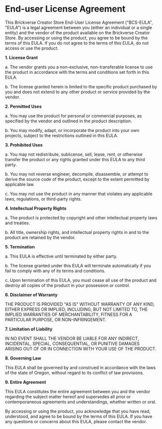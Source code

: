 # End-user License Agreement

This Brickverse Creator Store End-User License Agreement ("BCS-EULA", "EULA") is a legal agreement between you (either an individual or a single entity) and the vendor of the product available on the Brickverse Creator Store. By accessing or using the product, you agree to be bound by the terms of this EULA. If you do not agree to the terms of this EULA, do not access or use the product.

**1. License Grant**&#x20;

a. The vendor grants you a non-exclusive, non-transferable license to use the product in accordance with the terms and conditions set forth in this EULA.&#x20;

b. The license granted herein is limited to the specific product purchased by you and does not extend to any other product or service provided by the vendor.

**2. Permitted Uses**&#x20;

a. You may use the product for personal or commercial purposes, as specified by the vendor and outlined in the product description.&#x20;

b. You may modify, adapt, or incorporate the product into your own projects, subject to the restrictions outlined in this EULA.

**3. Prohibited Uses**&#x20;

a. You may not redistribute, sublicense, sell, lease, rent, or otherwise transfer the product or any rights granted under this EULA to any third party.&#x20;

b. You may not reverse engineer, decompile, disassemble, or attempt to derive the source code of the product, except to the extent permitted by applicable law.&#x20;

c. You may not use the product in any manner that violates any applicable laws, regulations, or third-party rights.

**4. Intellectual Property Rights**&#x20;

a. The product is protected by copyright and other intellectual property laws and treaties.&#x20;

b. All title, ownership rights, and intellectual property rights in and to the product are retained by the vendor.

**5. Termination**&#x20;

a. This EULA is effective until terminated by either party.&#x20;

b. The license granted under this EULA will terminate automatically if you fail to comply with any of its terms and conditions.&#x20;

c. Upon termination of this EULA, you must cease all use of the product and destroy all copies of the product in your possession or control.

**6. Disclaimer of Warranty**&#x20;

THE PRODUCT IS PROVIDED "AS IS" WITHOUT WARRANTY OF ANY KIND, EITHER EXPRESS OR IMPLIED, INCLUDING, BUT NOT LIMITED TO, THE IMPLIED WARRANTIES OF MERCHANTABILITY, FITNESS FOR A PARTICULAR PURPOSE, OR NON-INFRINGEMENT.

**7. Limitation of Liability**&#x20;

IN NO EVENT SHALL THE VENDOR BE LIABLE FOR ANY INDIRECT, INCIDENTAL, SPECIAL, CONSEQUENTIAL, OR PUNITIVE DAMAGES ARISING OUT OF OR IN CONNECTION WITH YOUR USE OF THE PRODUCT.

**8. Governing Law**&#x20;

This EULA shall be governed by and construed in accordance with the laws of the state of Oregon, without regard to its conflict of law provisions.

**9. Entire Agreement**&#x20;

This EULA constitutes the entire agreement between you and the vendor regarding the subject matter hereof and supersedes all prior or contemporaneous agreements and understandings, whether written or oral.

By accessing or using the product, you acknowledge that you have read, understood, and agree to be bound by the terms of this EULA. If you have any questions or concerns about this EULA, please contact the vendor.
